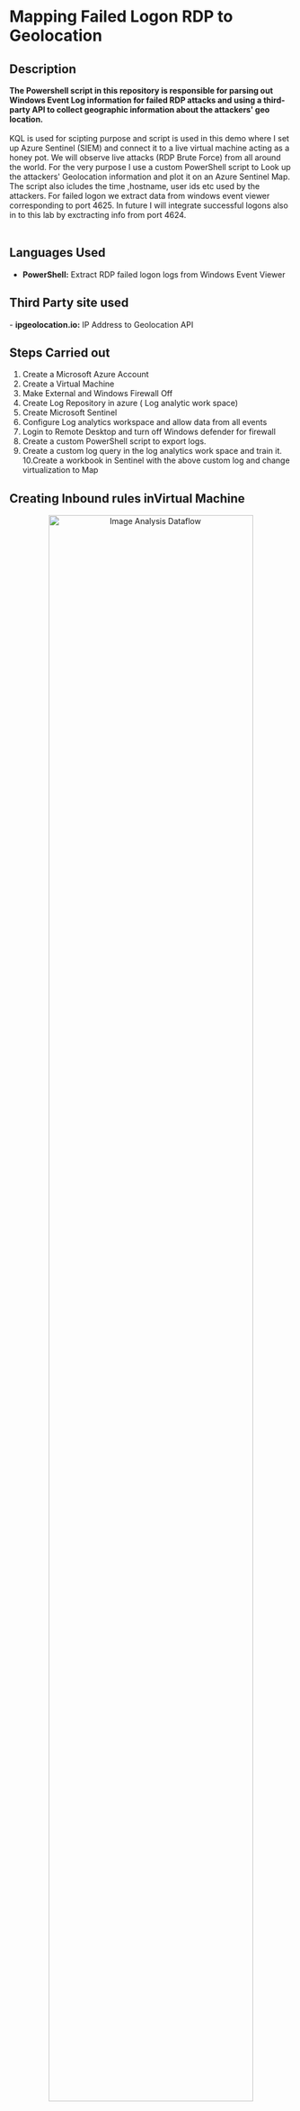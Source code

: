 

<h1>Mapping Failed Logon RDP to Geolocation</h1>





<h2>Description</h2>
<b>The Powershell script in this repository is responsible for parsing out Windows Event Log information for failed RDP attacks and using a third-party API to collect geographic information about the attackers' geo location.
</b>
<br />
<br />
KQL is used for scipting purpose and script is used in this demo where I set up Azure Sentinel (SIEM) and connect it to a live virtual machine acting as a honey pot.
We will observe live attacks (RDP Brute Force) from all around the world. For the very purpose I use a custom PowerShell script to
Look up the attackers' Geolocation information and plot it on an Azure Sentinel Map. The script also icludes the time ,hostname, user ids etc used by the attackers.
For failed logon we extract data from windows event viewer corresponding to port 4625. In future I will integrate successful logons also in to this lab by exctracting info from port 4624.
<br />
<br />

</p>
<h2>Languages Used</h2>

- <b>PowerShell:</b> Extract RDP failed logon logs from Windows Event Viewer 

<h2>Third Party site used</h2>
- <b>ipgeolocation.io:</b> IP Address to Geolocation API

<h2>Steps Carried out</h2>

1. Create a Microsoft Azure Account 
2. Create a Virtual Machine<br>
3. Make External and Windows Firewall Off
4. Create Log Repository in azure ( Log analytic work space)
5. Create Microsoft Sentinel 
6. Configure Log analytics workspace and allow data from all events
7. Login to Remote Desktop and turn off Windows defender for firewall
8. Create a custom PowerShell script to export logs.
9. Create a custom log query in the log analytics work space and train it.
10.Create a workbook in Sentinel with the above custom log and change virtualization to Map
   
<h2>Creating Inbound rules inVirtual Machine</h2>

<p align="center">
<img src="https://i.imgur.com/3ZGto83.png" (https://imgur.com/2MViSiL) height="85%" width="85%" alt="Image Analysis Dataflow"/>
</p>

<h2>Configuring Security Center</h2>

<p align="center">
<img src="https://i.imgur.com/0wLjEQ4.png" (https://imgur.com/2MViSiL) height="85%" width="85%" alt="Image Analysis Dataflow"/>
</p>

<h2>Sentinel Custom log and Attack from Taiwan</h2>

<p align="center">
<img src="https://i.imgur.com/qKiyIvU.png" (https://imgur.com/2MViSiL) height="85%" width="85%" alt="Image Analysis Dataflow"/>
</p>

<h2>Configuring Workbook and map settings</h2>

<p align="center">
<img src="https://i.imgur.com/zGcdVff.png" (https://imgur.com/2MViSiL) height="85%" width="85%" alt="Image Analysis Dataflow"/>
</p>

<h2>World map of incoming attacks after 24 hours (built custom logs including geodata)</h2>

<p align="center">
<img src="https://i.imgur.com/4WRtSTI.png" height="85%" width="85%" alt="Image Analysis Dataflow"/>
</p>


<!--
 ```diff
- text in red
+ text in green
! text in orange
# text in gray
@@ text in purple (and bold)@@
```
--!>
